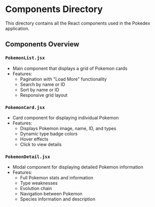 # Components Directory

This directory contains all the React components used in the Pokedex application.

## Components Overview

### `PokemonList.jsx`
- Main component that displays a grid of Pokemon cards
- Features:
  - Pagination with "Load More" functionality
  - Search by name or ID
  - Sort by name or ID
  - Responsive grid layout

### `PokemonCard.jsx`
- Card component for displaying individual Pokemon
- Features:
  - Displays Pokemon image, name, ID, and types
  - Dynamic type badge colors
  - Hover effects
  - Click to view details

### `PokemonDetail.jsx`
- Modal component for displaying detailed Pokemon information
- Features:
  - Full Pokemon stats and information
  - Type weaknesses
  - Evolution chain
  - Navigation between Pokemon
  - Species information and description
